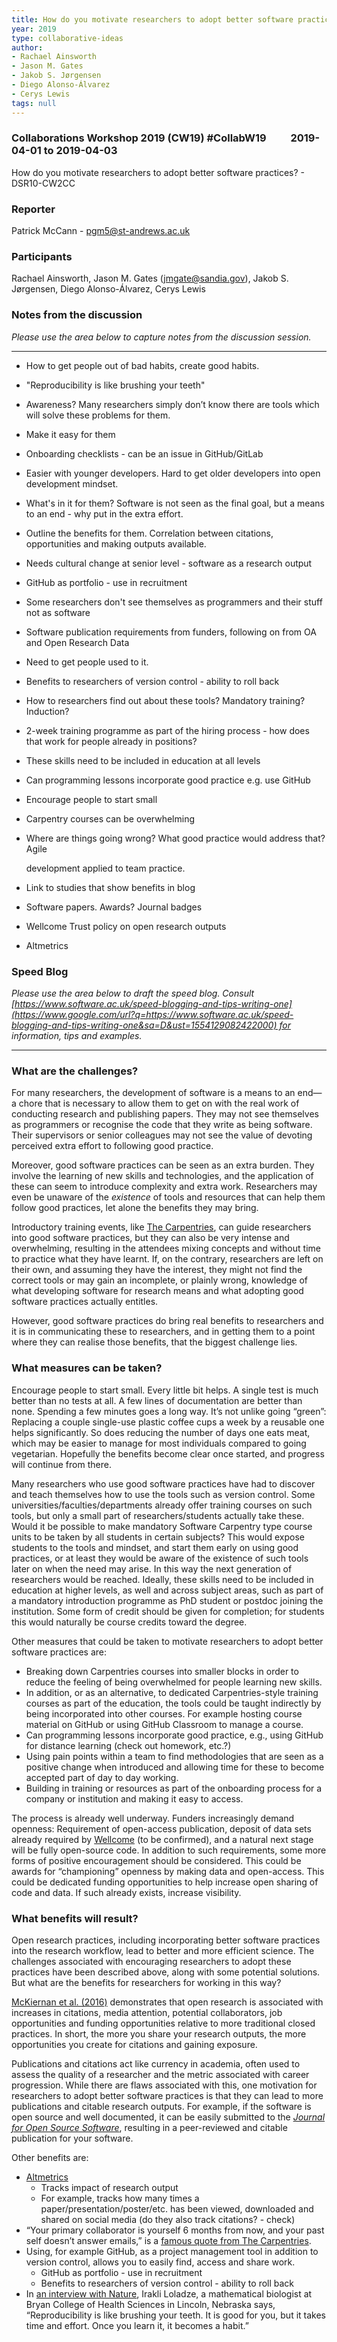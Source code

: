 ```yaml
---
title: How do you motivate researchers to adopt better software practices?
year: 2019
type: collaborative-ideas
author:
- Rachael Ainsworth
- Jason M. Gates
- Jakob S. Jørgensen
- Diego Alonso-Álvarez
- Cerys Lewis
tags: null
---
```

### Collaborations Workshop 2019 (CW19) #CollabW19          2019-04-01 to 2019-04-03

How do you motivate researchers to adopt better software practices? - DSR10-CW2CC


### **Reporter**

Patrick McCann - pgm5@st-andrews.ac.uk


### **Participants**

Rachael Ainsworth, Jason M. Gates (jmgate@sandia.gov), Jakob S. Jørgensen, Diego Alonso-Álvarez, Cerys Lewis


### **Notes from the discussion**

_Please use the area below to capture notes from the discussion session._



---




*   How to get people out of bad habits, create good habits.
*   "Reproducibility is like brushing your teeth"
*   Awareness? Many researchers simply don’t know there are tools which will solve these problems for them.
*   Make it easy for them
*   Onboarding checklists - can be an issue in GitHub/GitLab
*   Easier with younger developers. Hard to get older developers into open development mindset.
*   What's in it for them? Software is not seen as the final goal, but a means to an end - why put in the extra effort.
*   Outline the benefits for them. Correlation between citations, opportunities and making outputs available.
*   Needs cultural change at senior level - software as a research output
*   GitHub as portfolio - use in recruitment
*   Some researchers don't see themselves as programmers and their stuff not as software
*   Software publication requirements from funders, following on from OA and Open Research Data
*   Need to get people used to it.
*   Benefits to researchers of version control - ability to roll back
*   How to researchers find out about these tools? Mandatory training? Induction?
*   2-week training programme as part of the hiring process - how does that work for people already in positions?
*   These skills need to be included in education at all levels
*   Can programming lessons incorporate good practice e.g. use GitHub
*   Encourage people to start small
*   Carpentry courses can be overwhelming
*   Where are things going wrong? What good practice would address that? Agile

    development applied to team practice.

*   Link to studies that show benefits in blog
*   Software papers. Awards? Journal badges
*   Wellcome Trust policy on open research outputs
*   Altmetrics


### **Speed Blog**

_Please use the area below to draft the speed blog. Consult [https://www.software.ac.uk/speed-blogging-and-tips-writing-one](https://www.google.com/url?q=https://www.software.ac.uk/speed-blogging-and-tips-writing-one&sa=D&ust=1554129082422000) for information, tips and examples._



---



### What are the challenges?

For many researchers, the development of software is a means to an end—a chore that is necessary to allow them to get on with the real work of conducting research and publishing papers. They may not see themselves as programmers or recognise the code that they write as being software. Their supervisors or senior colleagues may not see the value of devoting perceived extra effort to following good practice.

Moreover, good software practices can be seen as an extra burden. They involve the learning of new skills and technologies, and the application of these can seem to introduce complexity and extra work. Researchers may even be unaware of the _existence_ of tools and resources that can help them follow good practices, let alone the benefits they may bring.

Introductory training events, like [The Carpentries](https://carpentries.org/), can guide researchers into good software practices, but they can also be very intense and overwhelming, resulting in the attendees mixing concepts and without time to practice what they have learnt. If, on the contrary, researchers are left on their own, and assuming they have the interest, they might not find the correct tools or may gain an incomplete, or plainly wrong, knowledge of what developing software for research means and what adopting good software practices actually entitles. 

However, good software practices do bring real benefits to researchers and it is in communicating these to researchers, and in getting them to a point where they can realise those benefits, that the biggest challenge lies.


### What measures can be taken?

Encourage people to start small. Every little bit helps. A single test is much better than no tests at all. A few lines of documentation are better than none. Spending a few minutes goes a long way. It’s not unlike going “green”: Replacing a couple single-use plastic coffee cups a week by a reusable one helps significantly.  So does reducing the number of days one eats meat, which may be easier to manage for most individuals compared to going vegetarian. Hopefully the benefits become clear once started, and progress will continue from there.

Many researchers who use good software practices have had to discover and teach themselves how to use the tools such as version control. Some universities/faculties/departments already offer training courses on such tools, but only a small part of researchers/students actually take these. Would it be possible to make mandatory Software Carpentry type course units to be taken by all students in certain subjects? This would expose students to the tools and mindset, and start them early on using good practices, or at least they would be aware of the existence of such tools later on when the need may arise. In this way the next generation of researchers would be reached. Ideally, these skills need to be included in education at higher levels, as well and across subject areas, such as part of a mandatory introduction programme as PhD student or postdoc joining the institution. Some form of credit should be given for completion; for students this would naturally be course credits toward the degree.

Other measures that could be taken to motivate researchers to adopt better software practices are:



*   Breaking down Carpentries courses into smaller blocks in order to reduce the feeling of being overwhelmed for people learning new skills.
*   In addition, or as an alternative, to dedicated Carpentries-style training courses as part of the education, the tools could be taught indirectly by being incorporated into other courses. For example hosting course material on GitHub or using GitHub Classroom to manage a course.
*   Can programming lessons incorporate good practice, e.g., using GitHub for distance learning (check out homework, etc.?)
*   Using pain points within a team to find methodologies that are seen as a positive change when introduced and allowing time for these to become accepted part of day to day working.
*   Building in training or resources as part of the onboarding process for a company or institution and making it easy to access. 

The process is already well underway. Funders increasingly demand openness: Requirement of open-access publication, deposit of data sets already required by [Wellcome](https://wellcome.ac.uk/) (to be confirmed), and a natural next stage will be fully open-source code. In addition to such requirements, some more forms of positive encouragement should be considered. This could be awards for “championing” openness by making data and open-access. This could be dedicated funding opportunities to help increase open sharing of code and data. If such already exists, increase visibility.


### What benefits will result?

Open research practices, including incorporating better software practices into the research workflow, lead to better and more efficient science. The challenges associated with encouraging researchers to adopt these practices have been described above, along with some potential solutions. But what are the benefits for researchers for working in this way?

[McKiernan et al. (2016)](https://elifesciences.org/articles/16800) demonstrates that open research is associated with increases in citations, media attention, potential collaborators, job opportunities and funding opportunities relative to more traditional closed practices. In short, the more you share your research outputs, the more opportunities you create for citations and gaining exposure.

Publications and citations act like currency in academia, often used to assess the quality of a researcher and the metric associated with career progression. While there are flaws associated with this, one motivation for researchers to adopt better software practices is that they can lead to more publications and citable research outputs. For example, if the software is open source and well documented, it can be easily submitted to the _[Journal for Open Source Software](https://joss.theoj.org/)_, resulting in a peer-reviewed and citable publication for your software. 

Other benefits are: 



*   [Altmetrics](https://www.altmetric.com/)
    *   Tracks impact of research output
    *   For example, tracks how many times a paper/presentation/poster/etc. has been viewed, downloaded and shared on social media (do they also track citations? - check) 
*   “Your primary collaborator is yourself 6 months from now, and your past self doesn’t answer emails,” is a [famous quote from The Carpentries](https://dynamicecology.wordpress.com/2015/02/18/the-biggest-benefit-of-my-shift-to-r-reproducibility/). 
*   Using, for example GitHub, as a project management tool in addition to version control, allows you to easily find, access and share work.
    *   GitHub as portfolio - use in recruitment
    *   Benefits to researchers of version control - ability to roll back
*   In [an interview with Nature](http://doi.org/10.1038/533452a), Irakli Loladze, a mathematical biologist at Bryan College of Health Sciences in Lincoln, Nebraska says, “Reproducibility is like brushing your teeth. It is good for you, but it takes time and effort. Once you learn it, it becomes a habit.”
